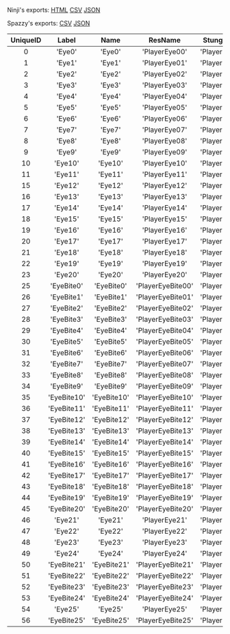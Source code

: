 Ninji's exports: [HTML](https://wuffs.org/acnh/bcsv_140/html/CharaMakeEyeTypeParam.html) [CSV](https://wuffs.org/acnh/bcsv_140/csv/CharaMakeEyeTypeParam.csv) [JSON](https://wuffs.org/acnh/bcsv_140/json/CharaMakeEyeTypeParam.json)

Spazzy's exports: [CSV](https://github.com/McSpazzy/acnh-csv/blob/master/CharaMakeEyeTypeParam.csv) [JSON](https://github.com/McSpazzy/acnh-json/blob/master/CharaMakeEyeTypeParam.json)

| UniqueID | Label | Name | ResName | StungResName |
|:--:|:--:|:--:|:--:|:--:|
| 0 | 'Eye0' | 'Eye0' | 'PlayerEye00' | 'PlayerEyeBite00' | 
| 1 | 'Eye1' | 'Eye1' | 'PlayerEye01' | 'PlayerEyeBite01' | 
| 2 | 'Eye2' | 'Eye2' | 'PlayerEye02' | 'PlayerEyeBite02' | 
| 3 | 'Eye3' | 'Eye3' | 'PlayerEye03' | 'PlayerEyeBite03' | 
| 4 | 'Eye4' | 'Eye4' | 'PlayerEye04' | 'PlayerEyeBite04' | 
| 5 | 'Eye5' | 'Eye5' | 'PlayerEye05' | 'PlayerEyeBite05' | 
| 6 | 'Eye6' | 'Eye6' | 'PlayerEye06' | 'PlayerEyeBite06' | 
| 7 | 'Eye7' | 'Eye7' | 'PlayerEye07' | 'PlayerEyeBite07' | 
| 8 | 'Eye8' | 'Eye8' | 'PlayerEye08' | 'PlayerEyeBite08' | 
| 9 | 'Eye9' | 'Eye9' | 'PlayerEye09' | 'PlayerEyeBite09' | 
| 10 | 'Eye10' | 'Eye10' | 'PlayerEye10' | 'PlayerEyeBite10' | 
| 11 | 'Eye11' | 'Eye11' | 'PlayerEye11' | 'PlayerEyeBite11' | 
| 15 | 'Eye12' | 'Eye12' | 'PlayerEye12' | 'PlayerEyeBite12' | 
| 16 | 'Eye13' | 'Eye13' | 'PlayerEye13' | 'PlayerEyeBite13' | 
| 17 | 'Eye14' | 'Eye14' | 'PlayerEye14' | 'PlayerEyeBite14' | 
| 18 | 'Eye15' | 'Eye15' | 'PlayerEye15' | 'PlayerEyeBite15' | 
| 19 | 'Eye16' | 'Eye16' | 'PlayerEye16' | 'PlayerEyeBite16' | 
| 20 | 'Eye17' | 'Eye17' | 'PlayerEye17' | 'PlayerEyeBite17' | 
| 21 | 'Eye18' | 'Eye18' | 'PlayerEye18' | 'PlayerEyeBite18' | 
| 22 | 'Eye19' | 'Eye19' | 'PlayerEye19' | 'PlayerEyeBite19' | 
| 23 | 'Eye20' | 'Eye20' | 'PlayerEye20' | 'PlayerEyeBite20' | 
| 25 | 'EyeBite0' | 'EyeBite0' | 'PlayerEyeBite00' | 'PlayerEyeBite00' | 
| 26 | 'EyeBite1' | 'EyeBite1' | 'PlayerEyeBite01' | 'PlayerEyeBite01' | 
| 27 | 'EyeBite2' | 'EyeBite2' | 'PlayerEyeBite02' | 'PlayerEyeBite02' | 
| 28 | 'EyeBite3' | 'EyeBite3' | 'PlayerEyeBite03' | 'PlayerEyeBite03' | 
| 29 | 'EyeBite4' | 'EyeBite4' | 'PlayerEyeBite04' | 'PlayerEyeBite04' | 
| 30 | 'EyeBite5' | 'EyeBite5' | 'PlayerEyeBite05' | 'PlayerEyeBite05' | 
| 31 | 'EyeBite6' | 'EyeBite6' | 'PlayerEyeBite06' | 'PlayerEyeBite06' | 
| 32 | 'EyeBite7' | 'EyeBite7' | 'PlayerEyeBite07' | 'PlayerEyeBite07' | 
| 33 | 'EyeBite8' | 'EyeBite8' | 'PlayerEyeBite08' | 'PlayerEyeBite08' | 
| 34 | 'EyeBite9' | 'EyeBite9' | 'PlayerEyeBite09' | 'PlayerEyeBite09' | 
| 35 | 'EyeBite10' | 'EyeBite10' | 'PlayerEyeBite10' | 'PlayerEyeBite10' | 
| 36 | 'EyeBite11' | 'EyeBite11' | 'PlayerEyeBite11' | 'PlayerEyeBite11' | 
| 37 | 'EyeBite12' | 'EyeBite12' | 'PlayerEyeBite12' | 'PlayerEyeBite12' | 
| 38 | 'EyeBite13' | 'EyeBite13' | 'PlayerEyeBite13' | 'PlayerEyeBite13' | 
| 39 | 'EyeBite14' | 'EyeBite14' | 'PlayerEyeBite14' | 'PlayerEyeBite14' | 
| 40 | 'EyeBite15' | 'EyeBite15' | 'PlayerEyeBite15' | 'PlayerEyeBite15' | 
| 41 | 'EyeBite16' | 'EyeBite16' | 'PlayerEyeBite16' | 'PlayerEyeBite16' | 
| 42 | 'EyeBite17' | 'EyeBite17' | 'PlayerEyeBite17' | 'PlayerEyeBite17' | 
| 43 | 'EyeBite18' | 'EyeBite18' | 'PlayerEyeBite18' | 'PlayerEyeBite18' | 
| 44 | 'EyeBite19' | 'EyeBite19' | 'PlayerEyeBite19' | 'PlayerEyeBite19' | 
| 45 | 'EyeBite20' | 'EyeBite20' | 'PlayerEyeBite20' | 'PlayerEyeBite20' | 
| 46 | 'Eye21' | 'Eye21' | 'PlayerEye21' | 'PlayerEyeBite21' | 
| 47 | 'Eye22' | 'Eye22' | 'PlayerEye22' | 'PlayerEyeBite22' | 
| 48 | 'Eye23' | 'Eye23' | 'PlayerEye23' | 'PlayerEyeBite23' | 
| 49 | 'Eye24' | 'Eye24' | 'PlayerEye24' | 'PlayerEyeBite24' | 
| 50 | 'EyeBite21' | 'EyeBite21' | 'PlayerEyeBite21' | 'PlayerEyeBite21' | 
| 51 | 'EyeBite22' | 'EyeBite22' | 'PlayerEyeBite22' | 'PlayerEyeBite22' | 
| 52 | 'EyeBite23' | 'EyeBite23' | 'PlayerEyeBite23' | 'PlayerEyeBite23' | 
| 53 | 'EyeBite24' | 'EyeBite24' | 'PlayerEyeBite24' | 'PlayerEyeBite24' | 
| 54 | 'Eye25' | 'Eye25' | 'PlayerEye25' | 'PlayerEyeBite25' | 
| 56 | 'EyeBite25' | 'EyeBite25' | 'PlayerEyeBite25' | 'PlayerEyeBite25' | 
